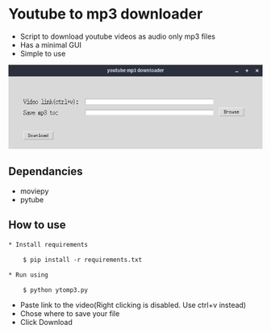 # Youtube to mp3 downloader

* Script to download youtube videos as audio only mp3 files
* Has a minimal GUI
* Simple to use

![](img.png)

## Dependancies

* moviepy
* pytube

## How to use

	* Install requirements
```
	$ pip install -r requirements.txt
```
	* Run using

```
	$ python ytomp3.py
```
* Paste link to the video(Right clicking is disabled. Use ctrl+v instead)
* Chose where to save your file
* Click Download
